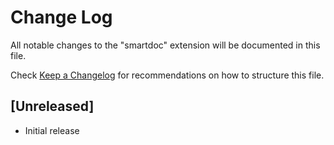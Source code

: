 # Change Log

All notable changes to the "smartdoc" extension will be documented in this file.

Check [Keep a Changelog](http://keepachangelog.com/) for recommendations on how to structure this file.

## [Unreleased]

- Initial release